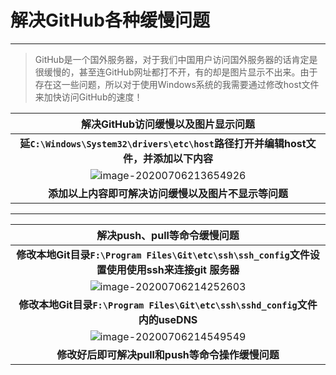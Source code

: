 # 解决GitHub各种缓慢问题

------

> GitHub是一个国外服务器，对于我们中国用户访问国外服务器的话肯定是很缓慢的，甚至连GitHub网址都打不开，有的却是图片显示不出来。由于存在这一些问题，所以对于使用Windows系统的我需要通过修改host文件来加快访问GitHub的速度！

|              解决GitHub访问缓慢以及图片显示问题              |
| :----------------------------------------------------------: |
| **延`C:\Windows\System32\drivers\etc\host`路径打开并编辑host文件，并添加以下内容** |
| ![image-20200706213654926](https://gitee.com/Ziphtracks/Figurebed/raw/master/img/1/20200706213656.png) |
|     **添加以上内容即可解决访问缓慢以及图片不显示等问题**     |

------

|                 解决push、pull等命令缓慢问题                 |
| :----------------------------------------------------------: |
| **修改本地Git目录`F:\Program Files\Git\etc\ssh\ssh_config`文件设置使用使用ssh来连接git 服务器** |
| ![image-20200706214252603](https://gitee.com/Ziphtracks/Figurebed/raw/master/img/1/20200706214254.png) |
| **修改本地Git目录`F:\Program Files\Git\etc\ssh\sshd_config`文件内的useDNS** |
| ![image-20200706214549549](https://gitee.com/Ziphtracks/Figurebed/raw/master/img/1/20200706214551.png) |
|       **修改好后即可解决pull和push等命令操作缓慢问题**       |

